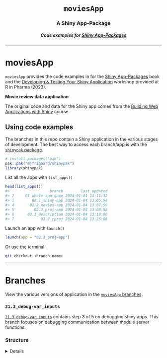 <h1 align="center"> <code>moviesApp</code> </h1>
<h3 align="center"> A Shiny App-Package </h3>
<h5 align="center"> Code examples for <a href="https://mjfrigaard.github.io/shinyap/"> Shiny App-Packages </a> </h5>

<hr>

# moviesApp

`moviesApp` provides the code examples in for the [Shiny App-Packages](https://mjfrigaard.github.io/shinyap/) book and the [Developing & Testing Your Shiny Application](https://mjfrigaard.github.io/dev-test-shiny/) workshop provided at R in Pharma (2023).

**Movie review data application**

The original code and data for the Shiny app comes from the [Building Web Applications with Shiny](https://rstudio-education.github.io/shiny-course/) course.

## Using code examples

The branches in this repo contain a Shiny application in the various stages of development. The best way to access each branch/app is with the [`shinypak` package](https://mjfrigaard.github.io/shinypak/). 

```r
# install.packages("pak")
pak::pak("mjfrigaard/shinypak")
library(shinypak)
```

List all the apps with `list_apps()`


```r
head(list_apps())
#>                  branch        last_updated
#> 2     01_whole-app-game 2024-01-01 14:11:32
#> 1        02.1_shiny-app 2024-01-04 13:05:58
#> 4       02.2_movies-app 2024-01-04 13:07:59
#> 5         02.3_proj-app 2024-01-04 13:08:58
#> 6      03.1_description 2024-01-04 13:10:00
#> 7            03.2_rproj 2024-01-04 13:25:06
```

Launch an app with `launch()`

```r
launch(app = "02.3_proj-app")
```

Or use the terminal

``` bash
git checkout <branch_name>
```

------------------------------------------------------------------------

# Branches

View the various versions of application in the [`moviesApp` branches](https://github.com/mjfrigaard/moviesApp/branches/all).

### `21.3_debug-var_inputs`

[`21.3_debug-var_inputs`](https://github.com/mjfrigaard/moviesApp/tree/21.3_debug-var_inputs) contains step 3 of 5 on debugging shiny apps. This branch focuses on debugging communication between module server functions. 

### Structure

<details>

```
├── DESCRIPTION
├── NAMESPACE
├── R
│   ├── data.R
│   ├── display_type.R
│   ├── ggp2_movies_app.R
│   ├── mod_scatter_display.R
│   ├── mod_var_input.R
│   ├── movies_app.R
│   ├── movies_server.R
│   ├── movies_ui.R
│   ├── scatter_plot.R
│   └── test_logger.R
├── README.md
├── app
│   └── static
├── app.R
├── data
│   ├── movies.RData
│   └── movies.rda
├── data-raw
│   └── tidy_movies.R
├── inst
│   ├── dev
│   │   ├── app.R
│   │   ├── imdb.png
│   │   └── tidy_movies.fst
│   ├── extdata
│   │   └── movies.fst
│   ├── prod
│   │   └── app
│   │       └── app.R
│   └── www
│       ├── bootstrap.png
│       └── shiny.png
├── man
│   ├── display_type.Rd
│   ├── ggp2_movies_app.Rd
│   ├── mod_scatter_display_server.Rd
│   ├── mod_scatter_display_ui.Rd
│   ├── mod_var_input_server.Rd
│   ├── mod_var_input_ui.Rd
│   ├── movies.Rd
│   ├── movies_app.Rd
│   ├── movies_server.Rd
│   ├── movies_ui.Rd
│   ├── scatter_plot.Rd
│   └── test_logger.Rd
├── moviesApp.Rproj
└── tests
    ├── testthat
    │   ├── _snaps
    │   ├── fixtures
    │   │   ├── make-tidy_ggp2_movies.R
    │   │   └── tidy_ggp2_movies.rds
    │   ├── helper.R
    │   ├── setup-shinytest2.R
    │   ├── test-app-feature-01.R
    │   ├── test-ggp2_app-feature-01.R
    │   ├── test-mod_scatter_display.R
    │   ├── test-mod_var_input.R
    │   ├── test-scatter_plot.R
    │   └── test-shinytest2.R
    └── testthat.R

17 directories, 48 files
```

</details>




